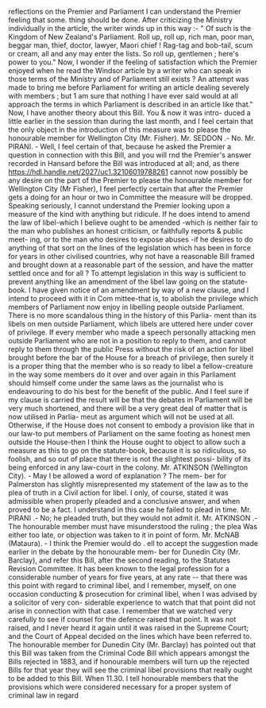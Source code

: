 reflections on the Premier and Parliament I can understand the Premier feeling that some. thing should be done. After criticizing the Ministry individually in the article, the writer winds up in this way :- " Of such is the Kingdom of New Zealand's Parliament. Roll up, roll up, rich man, poor man, beggar man, thief, doctor, lawyer, Maori chief ! Rag-tag and bob-tail, scum or cream, all and any may enter the lists. So roll up, gentlemen ; here's power to you." Now, I wonder if the feeling of satisfaction which the Premier enjoyed when he read the Windsor article by a writer who can speak in those terms of the Ministry and of Parliament still exists ? An attempt was made to bring me before Parliament for writing an article dealing severely with members ; but 1 am sure that nothing I have ever said would at all approach the terms in which Parliament is described in an article like that." Now, I have another theory about this Bill. You & now it was intro- duced a little earlier in the session than during the last month, and I feel certain that the only object in the introduction of this measure was to please the honourable member for Wellington City (Mr. Fisher). Mr. SEDDON .- No. Mr. PIRANI. - Well, I feel certain of that, because he asked the Premier a question in connection with this Bill, and you will rnd the Premier's answer recorded in Hansard before the Bill was introduced at all; and, as there https://hdl.handle.net/2027/uc1.32106019788261 cannot now possibly be any desire on the part of the Premier to please the honourable member for Wellington City (Mr Fisher), I feel perfectly certain that after the Premier gets a doing for an hour or two in Committee the measure will be dropped. Speaking seriously, I cannot understand the Premier looking upon a measure of the kind with anything but ridicule. If he does intend to amend the law of libel-which I believe ought to be amended -which is neither fair to the man who publishes an honest criticism, or faithfully reports & public meet- ing, or to the man who desires to expose abuses -if he desires to do anything of that sort on the lines of the legislation which has been in force for years in other civilised countries, why not have a reasonable Bill framed and brought down at a reasonable part of the session, and have the matter settled once and for all ? To attempt legislation in this way is sufficient to prevent anything like an amendment of the libel law going on the statute-book. I have given notice of an amendment by way of a new clause, and I intend to proceed with it in Com mittee-that is, to abolish the privilege which members of Parliament now enjoy in libelling people outside Parliament. There is no more scandalous thing in the history of this Parlia- ment than its libels on men outside Parliament, which libels are uttered here under cover of privilege. If every member who made a speech personally attacking men outside Parliament who are not in a position to reply to them, and cannot reply to them through the public Press without the risk of an action for libel brought before the bar of the House for a breach of privilege, then surely it is a proper thing that the member who is so ready to libel a fellow-creature in the way some members do it over and over again in this Parliament should himself come under the same laws as the journalist who is endeavouring to do his best for the benefit of the public. And I feel sure if my clause is carried the result will be that the debates in Parliament will be very much shortened, and there will be a very great deal of matter that is now utilised in Parlia- meut as argument which will not be used at all. Otherwise, if the House does not consent to embody a provision like that in our law-to put members of Parliament on the same footing as honest men outside the House-then I think the House ought to object to allow such a measure as this to go on the statute-book, because it is so ridiculous, so foolish, and so out of place that there is not the slightest possi- bility of its being enforced in any law-court in the colony. Mr. ATKINSON (Wellington City). - May I be allowed a word of explanation ? The mem- ber for Palmerston has slightly misrepresented my statement of the law as to the plea of truth in a Civil action for libel. I only, of course, stated it was admissible when properly pleaded and a conclusive answer, and when proved to be a fact. I understand in this case he failed to plead in time. Mr. PIRANI .- No; he pleaded truth, but they would not admit it. Mr. ATKINSON .- The honourable member must have misunderstood the ruling ; the plea Was either too late, or objection was taken to it in point of form. Mr. McNAB (Mataura). - I think the Premier would do . ell to accept the suggestion made earlier in the debate by the honourable mem- ber for Dunedin City (Mr. Barclay), and refer this Bill, after the second reading, to the Statutes Revision Committee. It has been known to the legal profession for a considerable number of years for five years, at any rate -- that there was this point with regard to criminal libel, and I remember, myself, on one occasion conducting & prosecution for criminal libel, when I was advised by a solicitor of very con- siderable experience to watch that that point did not arise in connection with that case. I remember that we watched very carefully to see if counsel for the defence raised that point. It was not raised, and I never heard it again until it was raised in the Supreme Court; and the Court of Appeal decided on the lines which have been referred to. The honourable member for Dunedin City (Mr. Barclay) has pointed out that this Bill was taken from the Criminal Code Bill which appears amongst the Bills rejected in 1883, and if honourable members will turn up the rejected Bills for that year they will see the criminal libel provisions that really ought to be added to this Bill. When 11.30. I tell honourable members that the provisions which were considered necessary for a proper system of criminal law in regard 